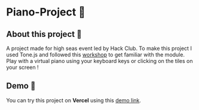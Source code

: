 # Piano-Project 🎹
## About this project 🔨
A project made for high seas event led by Hack Club. To make this project I used Tone.js and followed this [workshop](https://workshops.hackclub.com/synth/) to get familiar with the module.
Play with a virtual piano using your keyboard keys or clicking on the tiles on your screen !
## Demo 📼
You can try this project on **Vercel** using this [demo link](https://piano-project-theta.vercel.app/).
